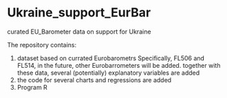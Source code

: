 # Ukraine_support_EurBar
curated EU_Barometer data on support for Ukraine 

The repository contains:
1) dataset based on currated Eurobarometrs
Specifically, FL506 and FL514, in the future, other Eurobarrometers will be added.
together with these data, several (potentially) explanatory variables are added
2) the code for several charts and regressions are added
3) Program R
